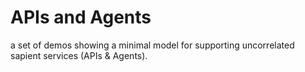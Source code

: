 # APIs and Agents

a set of demos showing a minimal model for supporting uncorrelated sapient services (APIs & Agents).

